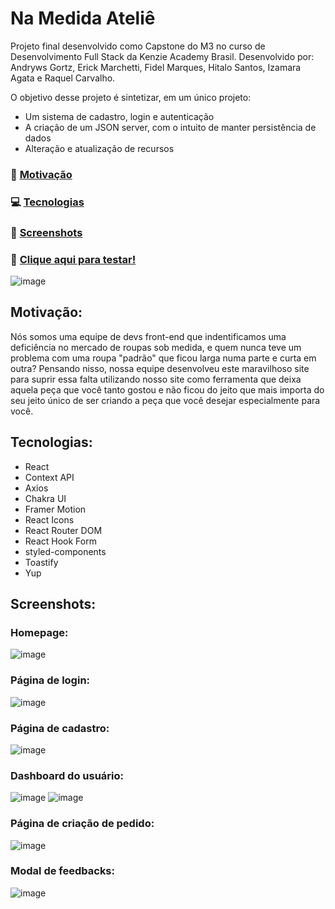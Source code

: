 # Na Medida Ateliê
Projeto final desenvolvido como Capstone do M3 no curso de Desenvolvimento Full Stack da Kenzie Academy Brasil. 
Desenvolvido por: Andryws Gortz, Erick Marchetti, Fidel Marques, Hitalo Santos, Izamara Agata e Raquel Carvalho.

O objetivo desse projeto é sintetizar, em um único projeto:
* Um sistema de cadastro, login e autenticação
* A criação de um JSON server, com o intuito de manter persistência de dados
* Alteração e atualização de recursos

### 💭 [Motivação](#motivação)

### 💻 [Tecnologias](#tecnologias)
 
### 📸 [Screenshots](#screenshots)

### 🏁 [Clique aqui para testar!](https://projeto-na-medida.vercel.app/)

![image](https://user-images.githubusercontent.com/98785969/182267394-348aef5a-f717-4165-87df-7b32e0f5f221.png)

## Motivação:

Nós somos uma equipe de devs front-end que indentificamos uma deficiência no mercado de roupas sob medida, e quem nunca teve um problema com uma roupa "padrão" que ficou larga numa parte e curta em outra? Pensando nisso, nossa equipe desenvolveu este maravilhoso site para suprir essa falta utilizando nosso site como ferramenta que deixa aquela peça que você tanto gostou e não ficou do jeito que mais importa do seu jeito único de ser criando a peça que você desejar especialmente para você.

## Tecnologias:

* React
* Context API
* Axios
* Chakra UI
* Framer Motion
* React Icons
* React Router DOM
* React Hook Form
* styled-components
* Toastify
* Yup

## Screenshots:
### Homepage:
![image](https://user-images.githubusercontent.com/98785969/182267394-348aef5a-f717-4165-87df-7b32e0f5f221.png)
### Página de login:
![image](https://user-images.githubusercontent.com/98785969/182267733-9a2a88e4-2508-4423-964a-a709ff3c52d4.png)
### Página de cadastro:
![image](https://user-images.githubusercontent.com/98785969/182267755-c46a155c-6557-489a-9033-90044fdde43e.png)
### Dashboard do usuário:
![image](https://user-images.githubusercontent.com/98785969/182268028-5cc6e50a-f0ea-4999-a979-2845e949e847.png)
![image](https://user-images.githubusercontent.com/98785969/182268354-90f2d8c7-87d4-4096-a79b-0b45e4d44f43.png)
### Página de criação de pedido:
![image](https://user-images.githubusercontent.com/98785969/182268392-18beedad-a809-4825-b7c1-e89e0ac320f2.png)
### Modal de feedbacks:
![image](https://user-images.githubusercontent.com/98785969/182268472-ed644a5d-6ba2-42ac-baba-559320d6923f.png)
